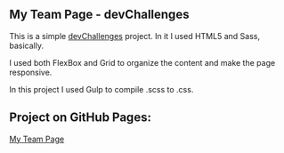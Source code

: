 ## My Team Page - devChallenges

This is a simple <a target="_blank" href="https://devchallenges.io/challenges/hhmesazsqgKXrTkYkt0U">devChallenges</a> project. In it I used HTML5 and Sass, basically.

I used both FlexBox and Grid to organize the content and make the page responsive.

In this project I used Gulp to compile .scss to .css.

## Project on GitHub Pages:

<a target="_blank" href="https://araujowebdev.github.io/My-Team-Page---devChallenges/">My Team Page</a>
